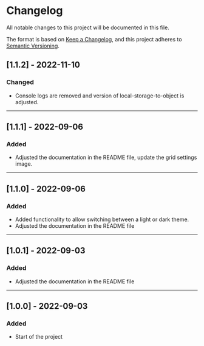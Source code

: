 # Changelog

All notable changes to this project will be documented in this file.

The format is based on [Keep a Changelog](https://keepachangelog.com/en/1.0.0/), and this project adheres to [Semantic Versioning](https://semver.org/spec/v2.0.0.html).

## [1.1.2] - 2022-11-10

### Changed

- Console logs are removed and version of local-storage-to-object is adjusted.

---

## [1.1.1] - 2022-09-06

### Added

- Adjusted the documentation in the README file, update the grid settings image.

---

## [1.1.0] - 2022-09-06

### Added

- Added functionality to allow switching between a light or dark theme.
- Adjusted the documentation in the README file

---

## [1.0.1] - 2022-09-03

### Added

- Adjusted the documentation in the README file

---

## [1.0.0] - 2022-09-03

### Added

- Start of the project

